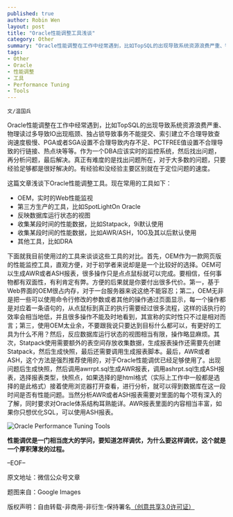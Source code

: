 ```yaml
---
published: true
author: Robin Wen
layout: post
title: "Oracle性能调整工具浅谈"
category: Other
summary: "Oracle性能调整在工作中经常遇到，比如TopSQL的出现导致系统资源浪费严重、物理读过多导致IO出现瓶颈、独占锁导致事务不能提交、索引建立不合理导致查询速度极慢、PGA或者SGA设置不合理导致内存不足、PCTFREE值设置不合理导致的行链接、热点块等等。作为一个DBA应该实时的监控系统，然后找出问题，再分析问题，最后解决。真正有难度的是找出问题所在，对于大多数的问题，只要经验足够都是很好解决的。有经验和没经验主要区别就在于定位问题的速度。"
tags: 
- Other
- Oracle
- 性能调整
- 工具
- Performance Tuning
- Tools
---
```


`文/温国兵`

Oracle性能调整在工作中经常遇到，比如TopSQL的出现导致系统资源浪费严重、物理读过多导致IO出现瓶颈、独占锁导致事务不能提交、索引建立不合理导致查询速度极慢、PGA或者SGA设置不合理导致内存不足、PCTFREE值设置不合理导致的行链接、热点块等等。作为一个DBA应该实时的监控系统，然后找出问题，再分析问题，最后解决。真正有难度的是找出问题所在，对于大多数的问题，只要经验足够都是很好解决的。有经验和没经验主要区别就在于定位问题的速度。

这篇文章浅谈下Oracle性能调整工具。现在常用的工具如下：

* OEM，实时的Web性能监视
* 第三方生产的工具，比如SpotLightOn Oracle
* 反映数据库运行状态的视图
* 收集某段时间的性能数据，比如Statpack，9i默认使用
* 收集某段时间的性能数据，比如AWR/ASH，10G及其以后默认使用
* 其他工具，比如DRA

下面就我目前使用过的工具来谈谈这些工具的对比。首先，OEM作为一款网页版的性能监控工具，直观方便，对于初学者来说却是是一个比较好的选择。OEM可以生成AWR或者ASH报表，很多操作只是点点鼠标就可以完成。要相信，任何事物都有双面性，有利肯定有弊。方便的后果就是你要付出很多代价。第一，基于Web界面的OEM很占内存，对于一台服务器来说这绝不能容忍；第二，OEM无非是把一些可以使用命令行修改的参数或者其他的操作通过页面显示，每一个操作都是对应着一条语句的，从点鼠标到真正的执行需要经过很多流程，这样的话执行的效率会相当地低，并且很多操作不能及时地看到，其宣称的实时性只不过是相对而言；第三，使用OEM太业余，不要跟我说只要达到目标什么都可以，有更好的工具为什么不用？然后，反应数据库运行状态的视图相当有限，操作略显麻烦。其次，Statpack使用需要额外的表空间存放收集数据，生成报表操作还需要先创建Statpack，然后生成快照，最后还需要调用生成报表脚本。最后，AWR或者ASH，这个方法是强烈推荐使用的，对于Oracle性能调优已经足够使用了。出现问题后生成快照，然后调用awrrpt.sql生成AWR报表，调用ashrpt.sql生成ASH报表，选择报表类型，快照点，如果选择的是html格式（实际上工作中一般都是选择的是此格式）接着使用浏览器打开查看，进行分析，就可以得到数据库在这一段时间是否有性能问题。当然分析AWR或者ASH报表需要对里面的每个项有深入的了解，同时要求对Oracle体系结构耳熟能详。AWR报表里面的内容相当丰富，如果你只想优化SQL，可以使用ASH报表。

![Oracle Performance Tuning Tools](http://i.imgur.com/71WXikr.gif)

**性能调优是一门相当庞大的学问，要知道怎样调优，为什么要这样调优，这个就是一个厚积薄发的过程。**

–EOF–

原文地址：微信公众号文章

题图来自：Google Images

版权声明：自由转载-非商用-非衍生-保持署名<a href="http://creativecommons.org/licenses/by-nc-nd/3.0/deed.zh" target="_blank">（创意共享3.0许可证）</a>